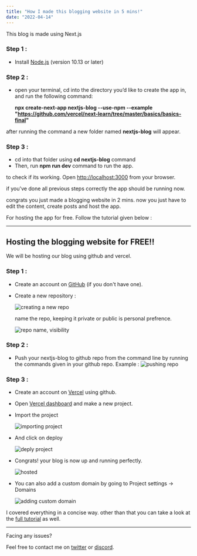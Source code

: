 ```yaml
---
title: "How I made this blogging website in 5 mins!"
date: "2022-04-14"
---
```


This blog is made using Next.js

### Step 1 :

- Install [Node.js](https://nodejs.org/en/) (version 10.13 or later) 

### Step 2 :

- open your terminal, cd into the directory you’d like to create the app in, and run the following command:

  **npx create-next-app nextjs-blog --use-npm --example "https://github.com/vercel/next-learn/tree/master/basics/basics-final"**

after running the command a new folder named **nextjs-blog** will appear.

### Step 3 :

- cd into that folder using **cd nextjs-blog** command
- Then, run **npm run dev** command to run the app.

to check if its working. Open [http://localhost:3000](http://localhost:3000/) from your browser.

if you've done all previous steps correctly the app should be running now.

congrats you just made a blogging website in 2 mins. now you just have to edit the content, create posts and host the app.

For hosting the app for free. Follow the tutorial given below :

---

## Hosting the blogging website for FREE!!

We will be hosting our blog using github and vercel.

### Step 1 :

- Create an account on [GitHub](https://github.com/) (if you don't have one).
- Create a new repository :
  
  ![creating a new repo](https://cdn.discordapp.com/attachments/716523839634407436/955440044678733864/unknown.png)

  name the repo, keeping it private or public is personal prefrence.

  ![repo name, visibility](https://cdn.discordapp.com/attachments/716523839634407436/964084863214944287/1.png)

### Step 2 :

- Push your nextjs-blog to github repo from the command line by running the commands given in your github repo. Example :
  ![pushing repo](https://cdn.discordapp.com/attachments/716523839634407436/964085124532666428/unknown.png)

### Step 3 :

- Create an account on [Vercel](https://vercel.com) using github.
  
- Open [Vercel dashboard](https://vercel.com/dashboard) and make a new project.
  
- Import the project
  
  ![importing project](https://cdn.discordapp.com/attachments/716523839634407436/955445107082014760/unknown.png)

- And click on deploy
  
  ![deply project](https://cdn.discordapp.com/attachments/716523839634407436/955445758168006696/unknown.png)

- Congrats! your blog is now up and running perfectly.
  
  ![hosted](https://cdn.discordapp.com/attachments/716523839634407436/964086684016865300/unknown.png)

- You can also add a custom domain by going to Project settings -> Domains
  
  ![adding custom domain](https://cdn.discordapp.com/attachments/716523839634407436/964087222955548682/unknown.png)

I covered everything in a concise way. other than that you can take a look at the [full tutorial](https://nextjs.org/learn/basics/create-nextjs-app) as well.

---

Facing any issues?

Feel free to contact me on [twitter](https://twitter.com/HeySkidee) or [discord](https://skidee.me/discord).